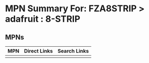 



# MPN Summary For: FZA8STRIP > adafruit : 8-STRIP

## MPNs
  

|MPN|Direct Links|Search Links|
| :--- | :--- | :--- |
||||
